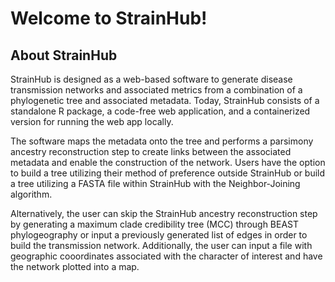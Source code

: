 # Welcome to StrainHub!

## About StrainHub

StrainHub is designed as a web-based software to generate disease transmission networks and associated metrics from a combination of a phylogenetic tree and associated metadata. Today, StrainHub consists of a standalone R package, a code-free web application, and a containerized version for running the web app locally.

The software maps the metadata onto the tree and performs a parsimony ancestry reconstruction step to create links between the associated metadata and enable the construction of the network. Users have the option to build a tree utilizing their method of preference outside StrainHub or build a tree utilizing a FASTA file within StrainHub with the Neighbor-Joining algorithm.

Alternatively, the user can skip the StrainHub ancestry reconstruction step by generating a maximum clade credibility tree \(MCC\) through BEAST phylogeography or input a previously generated list of edges in order to build the transmission network. Additionally, the user can input a file with geographic cooordinates associated with the character of interest and have the network plotted into a map.



